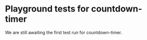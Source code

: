 # Playground tests for countdown-timer
We are still awaiting the first test run for countdown-timer.
